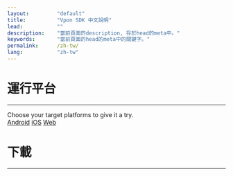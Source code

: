```yaml
---
layout:         "default"
title:          "Vpon SDK 中文說明"
lead:           ""
description:    "當前頁面的description, 存於head的meta中。"
keywords:       "當前頁面的head的meta中的關鍵字。"
permalink:      /zh-tw/
lang:           "zh-tw"
---
```


# 運行平台
---
Choose your target platforms to give it a try.<br>
<a href="{{ site.baseurl }}/zh-tw/android/" class="btn btn-lg btn-outline" role="button">Android</a>
<a href="{{ site.baseurl }}/zh-tw/ios/" class="btn btn-lg btn-outline" role="button">iOS</a>
<a href="{{ site.baseurl }}/zh-tw/web/" class="btn btn-lg btn-outline" role="button">Web</a>


# 下載  
---
